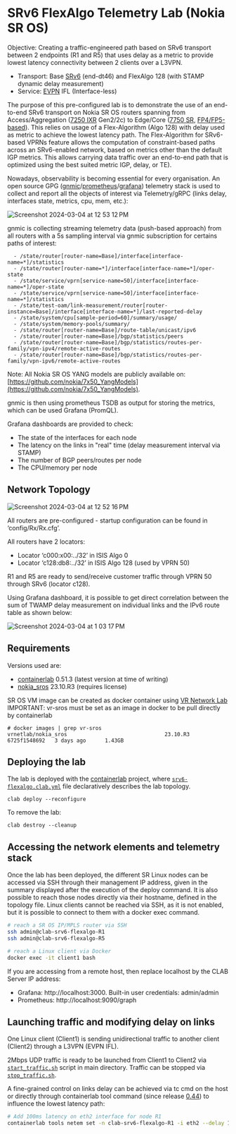 # SRv6 FlexAlgo Telemetry Lab (Nokia SR OS)

Objective: Creating a traffic-engineered path based on SRv6 transport between 2 endpoints (R1 and R5) that uses delay as a metric to provide lowest latency connectivity between 2 clients over a L3VPN.
* Transport: Base [SRv6](https://www.nokia.com/networks/ip-networks/segment-routing/) (end-dt46) and FlexAlgo 128 (with STAMP dynamic delay measurement)
* Service: [EVPN](https://www.nokia.com/networks/ethernet-vpn/) IFL (Interface-less)

The purpose of this pre-configured lab is to demonstrate the use of an end-to-end SRv6 transport on Nokia SR OS routers spanning from Access/Aggregation ([7250 IXR](https://www.nokia.com/networks/ip-networks/7250-interconnect-router/) Gen2/2c) to Edge/Core ([7750 SR](https://www.nokia.com/networks/ip-networks/7750-service-router/), [FP4/FP5-based](https://www.nokia.com/networks/technologies/fp-network-processor-technology/)).
This relies on usage of a Flex-Algorithm (Algo 128) with delay used as metric to achieve the lowest latency path.
The Flex-Algorithm for SRv6-based VPRNs feature allows the computation of constraint-based paths across an SRv6-enabled network, based on metrics other than the default IGP metrics. This allows carrying data traffic over an end-to-end path that is optimized using the best suited metric IGP, delay, or TE).

Nowadays, observability is becoming essential for every organisation.
An open source GPG ([gnmic](https://gnmic.openconfig.net/)/[prometheus](https://prometheus.io/)/[grafana](https://grafana.com/)) telemetry stack is used to collect and report all the objects of interest via Telemetry/gRPC (links delay, interfaces state, metrics, cpu, mem, etc.):

![Screenshot 2024-03-04 at 12 53 12 PM](https://github.com/thcorre/SRv6-FlexAlgo-Telemetry-Lab-with-Nokia-SROS/assets/12113139/cafa2ed8-b933-4e48-9b67-b8001b72ae17)

gnmic is collecting streaming telemetry data (push-based approach) from all routers with a 5s sampling interval via gnmic subscription for certains paths of interest:

      - /state/router[router-name=Base]/interface[interface-name=*]/statistics
      - /state/router[router-name=*]/interface[interface-name=*]/oper-state
      - /state/service/vprn[service-name=50]/interface[interface-name=*]/oper-state
      - /state/service/vprn[service-name=50]/interface[interface-name=*]/statistics
      - /state/test-oam/link-measurement/router[router-instance=Base]/interface[interface-name=*]/last-reported-delay
      - /state/system/cpu[sample-period=60]/summary/usage/
      - /state/system/memory-pools/summary/
      - /state/router[router-name=Base]/route-table/unicast/ipv6
      - /state/router[router-name=Base]/bgp/statistics/peers
      - /state/router[router-name=Base]/bgp/statistics/routes-per-family/vpn-ipv4/remote-active-routes
      - /state/router[router-name=Base]/bgp/statistics/routes-per-family/vpn-ipv6/remote-active-routes

Note: All Nokia SR OS YANG models are publicly available on: [https://github.com/nokia/7x50_YangModels](https://github.com/nokia/7x50_YangModels).

gnmic is then using prometheus TSDB as output for storing the metrics, which can be used Grafana (PromQL).

Grafana dashboards are provided to check:
* The state of the interfaces for each node
* The latency on the links in "real" time (delay measurement interval via STAMP)
* The number of BGP peers/routes per node
* The CPU/memory per node

## Network Topology

![Screenshot 2024-03-04 at 12 52 16 PM](https://github.com/thcorre/SRv6-FlexAlgo-Telemetry-Lab-with-Nokia-SROS/assets/12113139/b76b684c-4b13-41a7-bfb9-e61d17e214cd)

All routers are pre-configured - startup configuration can be found in ‘config/Rx/Rx.cfg’.

All routers have 2 locators:
- Locator ‘c000:x00:../32’ in ISIS Algo 0
- Locator ‘c128:db8:../32’ in ISIS Algo 128 (used by VPRN 50)

R1 and R5 are ready to send/receive customer traffic through VPRN 50 through SRv6 (locator c128).

Using Grafana dashboard, it is possible to get direct correlation between the sum of TWAMP delay measurement on individual links and the IPv6 route table as shown below:

![Screenshot 2024-03-04 at 1 03 17 PM](https://github.com/thcorre/SRv6-FlexAlgo-Telemetry-Lab-with-Nokia-SROS/assets/12113139/36074d70-ab1a-419c-9584-15aa651eea39)

## Requirements
Versions used are:
* [containerlab](https://containerlab.dev/) 0.51.3 (latest version at time of writing)
* [nokia_sros](https://containerlab.dev/manual/kinds/vr-sros/) 23.10.R3 (requires license)

SR OS VM image can be created as docker container using [VR Network Lab](https://github.com/vrnetlab/vrnetlab)
IMPORTANT: vr-sros must be set as an image in docker to be pull directly by containerlab
```
# docker images | grep vr-sros
vrnetlab/nokia_sros                               23.10.R3         6725f1548692   3 days ago      1.43GB
```

## Deploying the lab
The lab is deployed with the [containerlab](https://containerlab.dev/) project, where [`srv6-flexalgo.clab.yml`](srv6-flexalgo.clab.yml) file declaratively describes the lab topology.
```
clab deploy --reconfigure
```
To remove the lab:
```
clab destroy --cleanup
```

## Accessing the network elements and telemetry stack
Once the lab has been deployed, the different SR Linux nodes can be accessed via SSH through their management IP address, given in the summary displayed after the execution of the deploy command. It is also possible to reach those nodes directly via their hostname, defined in the topology file. Linux clients cannot be reached via SSH, as it is not enabled, but it is possible to connect to them with a docker exec command.

```bash
# reach a SR OS IP/MPLS router via SSH
ssh admin@clab-srv6-flexalgo-R1
ssh admin@clab-srv6-flexalgo-R5

# reach a Linux client via Docker
docker exec -it client1 bash
```

If you are accessing from a remote host, then replace localhost by the CLAB Server IP address:
* Grafana: http://localhost:3000. Built-in user credentials: admin/admin
* Prometheus: http://localhost:9090/graph

## Launching traffic and modifying delay on links
One Linux client (Client1) is sending unidirectional traffic to another client (Client2) through a L3VPN (EVPN IFL).

2Mbps UDP traffic is ready to be launched from Client1 to Client2 via [`start_traffic.sh`](start_traffic.sh) script in main directory. Traffic can be stopped via [`stop_traffic.sh`](stop_traffic.sh).

A fine-grained control on links delay can be achieved via tc cmd on the host or directly through containerlab tool command (since release [0.44](https://containerlab.dev/rn/0.44/)) to influence the lowest latency path:
```bash
# Add 100ms latency on eth2 interface for node R1
containerlab tools netem set -n clab-srv6-flexalgo-R1 -i eth2 --delay 100ms
```

